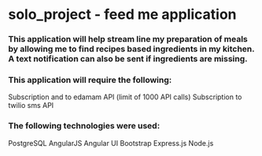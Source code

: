 # solo_project - feed me application

### This application will help stream line my preparation of meals by allowing me to find recipes based ingredients in my kitchen. A text notification can also be sent if ingredients are missing.

### This application will require the following:
Subscription and to edamam API (limit of 1000 API calls)
Subscription to twilio sms API

### The following technologies were used:
PostgreSQL
AngularJS
Angular UI
Bootstrap
Express.js
Node.js


